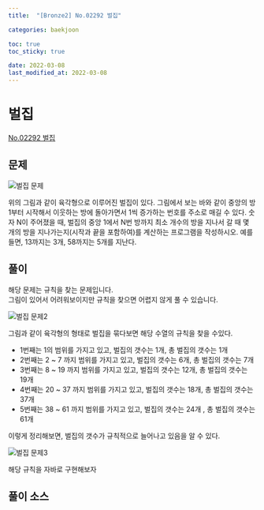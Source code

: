 ```yaml
---
title:  "[Bronze2] No.02292 벌집"

categories: baekjoon

toc: true
toc_sticky: true

date: 2022-03-08
last_modified_at: 2022-03-08
---
```


# 벌집

[No.02292 벌집](https://www.acmicpc.net/problem/2292)

## 문제

![벌집 문제]({{site.url}}/assets/image/2022/2022-03-08/honeycomb.png)

위의 그림과 같이 육각형으로 이루어진 벌집이 있다. 그림에서 보는 바와 같이 중앙의 방 1부터 시작해서 이웃하는 방에 돌아가면서 1씩 증가하는 번호를 주소로 매길 수 있다. 숫자 N이 주어졌을 때, 벌집의 중앙 1에서 N번 방까지 최소 개수의 방을 지나서 갈 때 몇 개의 방을 지나가는지(시작과 끝을 포함하여)를 계산하는 프로그램을 작성하시오. 예를 들면, 13까지는 3개, 58까지는 5개를 지난다.

## 풀이

해당 문제는 규칙을 찾는 문제입니다.  
그림이 있어서 어려워보이지만 규칙을 찾으면 어렵지 않게 풀 수 있습니다.

![벌집 문제2]({{site.url}}/assets/image/2022/2022-03-08/honeycomb2.png)

그림과 같이 육각형의 형태로 벌집을 묶다보면 해당 수열의 규칙을 찾을 수있다.

- 1번째는 1의 범위를 가지고 있고, 벌집의 갯수는 1개, 총 벌집의 갯수는 1개
- 2번째는 2 ~ 7 까지 범위를 가지고 있고, 벌집의 갯수는 6개, 총 벌집의 갯수는 7개
- 3번째는 8 ~ 19 까지 범위를 가지고 있고, 벌집의 갯수는 12개, 총 벌집의 갯수는 19개
- 4번째는 20 ~ 37 까지 범위를 가지고 있고, 벌집의 갯수는 18개, 총 벌집의 갯수는 37개
- 5번째는 38 ~ 61 까지 범위를 가지고 있고, 벌집의 갯수는 24개 , 총 벌집의 갯수는 61개

이렇게 정리해보면, 벌집의 갯수가 규칙적으로 늘어나고 있음을 알 수 있다.

![벌집 문제3]({{site.url}}/assets/image/2022/2022-03-08/honeycomb3.png)

해당 규칙을 자바로 구현해보자

## 풀이 소스

<script src="https://gist.github.com/dh37789/2ad405469c05929d0cffc0493eae92cf.js"></script>